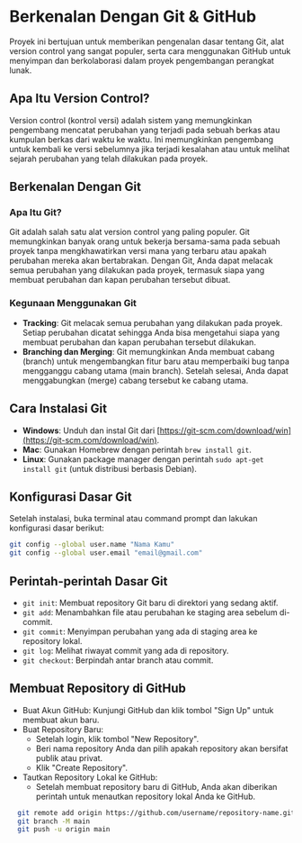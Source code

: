 # Berkenalan Dengan Git & GitHub

Proyek ini bertujuan untuk memberikan pengenalan dasar tentang Git, alat version control yang sangat populer, serta cara menggunakan GitHub untuk menyimpan dan berkolaborasi dalam proyek pengembangan perangkat lunak.

## Apa Itu Version Control?

Version control (kontrol versi) adalah sistem yang memungkinkan pengembang mencatat perubahan yang terjadi pada sebuah berkas atau kumpulan berkas dari waktu ke waktu. Ini memungkinkan pengembang untuk kembali ke versi sebelumnya jika terjadi kesalahan atau untuk melihat sejarah perubahan yang telah dilakukan pada proyek.

## Berkenalan Dengan Git

### Apa Itu Git?

Git adalah salah satu alat version control yang paling populer. Git memungkinkan banyak orang untuk bekerja bersama-sama pada sebuah proyek tanpa mengkhawatirkan versi mana yang terbaru atau apakah perubahan mereka akan bertabrakan. Dengan Git, Anda dapat melacak semua perubahan yang dilakukan pada proyek, termasuk siapa yang membuat perubahan dan kapan perubahan tersebut dibuat.

### Kegunaan Menggunakan Git

- **Tracking**: Git melacak semua perubahan yang dilakukan pada proyek. Setiap perubahan dicatat sehingga Anda bisa mengetahui siapa yang membuat perubahan dan kapan perubahan tersebut dilakukan.
- **Branching dan Merging**: Git memungkinkan Anda membuat cabang (branch) untuk mengembangkan fitur baru atau memperbaiki bug tanpa mengganggu cabang utama (main branch). Setelah selesai, Anda dapat menggabungkan (merge) cabang tersebut ke cabang utama.

## Cara Instalasi Git

- **Windows**: Unduh dan instal Git dari [https://git-scm.com/download/win](https://git-scm.com/download/win).
- **Mac**: Gunakan Homebrew dengan perintah `brew install git`.
- **Linux**: Gunakan package manager dengan perintah `sudo apt-get install git` (untuk distribusi berbasis Debian).

## Konfigurasi Dasar Git

Setelah instalasi, buka terminal atau command prompt dan lakukan konfigurasi dasar berikut:

```bash
git config --global user.name "Nama Kamu"
git config --global user.email "email@gmail.com"
```

## Perintah-perintah Dasar Git

- `git init`: Membuat repository Git baru di direktori yang sedang aktif.
- `git add`: Menambahkan file atau perubahan ke staging area sebelum di-commit.
- `git commit`: Menyimpan perubahan yang ada di staging area ke repository lokal.
- `git log`: Melihat riwayat commit yang ada di repository.
- `git checkout`: Berpindah antar branch atau commit.

## Membuat Repository di GitHub

- Buat Akun GitHub: Kunjungi GitHub dan klik tombol "Sign Up" untuk membuat akun baru.
- Buat Repository Baru:
  - Setelah login, klik tombol "New Repository".
  - Beri nama repository Anda dan pilih apakah repository akan bersifat publik atau privat.
  - Klik "Create Repository".
- Tautkan Repository Lokal ke GitHub:
  - Setelah membuat repository baru di GitHub, Anda akan diberikan perintah untuk menautkan repository lokal Anda ke GitHub.
```bash
  git remote add origin https://github.com/username/repository-name.git
  git branch -M main
  git push -u origin main
```
